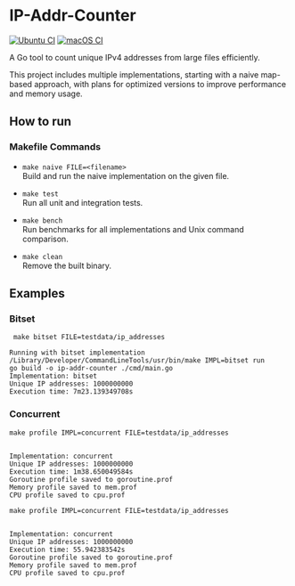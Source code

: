 # IP-Addr-Counter
[![Ubuntu CI](https://github.com/harou24/IP-Addr-Counter/actions/workflows/ubuntu.yml/badge.svg)](https://github.com/harou24/IP-Addr-Counter/actions/workflows/ubuntu.yml)
[![macOS CI](https://github.com/harou24/IP-Addr-Counter/actions/workflows/macos.yml/badge.svg)](https://github.com/harou24/IP-Addr-Counter/actions/workflows/macos.yml)

A Go tool to count unique IPv4 addresses from large files efficiently.

This project includes multiple implementations, starting with a naive map-based approach, with plans for optimized versions to improve performance and memory usage.

## How to run

### Makefile Commands

- `make naive FILE=<filename>`  
  Build and run the naive implementation on the given file.

- `make test`  
  Run all unit and integration tests.

- `make bench`  
  Run benchmarks for all implementations and Unix command comparison.

- `make clean`  
  Remove the built binary.

## Examples

### Bitset

```
 make bitset FILE=testdata/ip_addresses

Running with bitset implementation
/Library/Developer/CommandLineTools/usr/bin/make IMPL=bitset run
go build -o ip-addr-counter ./cmd/main.go
Implementation: bitset
Unique IP addresses: 1000000000
Execution time: 7m23.139349708s
```

### Concurrent

```
make profile IMPL=concurrent FILE=testdata/ip_addresses 


Implementation: concurrent
Unique IP addresses: 1000000000
Execution time: 1m38.650049584s
Goroutine profile saved to goroutine.prof
Memory profile saved to mem.prof
CPU profile saved to cpu.prof
```

```
make profile IMPL=concurrent FILE=testdata/ip_addresses  


Implementation: concurrent
Unique IP addresses: 1000000000
Execution time: 55.942383542s
Goroutine profile saved to goroutine.prof
Memory profile saved to mem.prof
CPU profile saved to cpu.prof
```